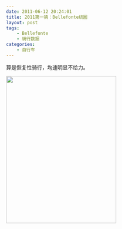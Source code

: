 ```yaml
---
date: 2011-06-12 20:24:01
title: 2011第一骑：Bellefonte绕圈
layout: post
tags:
    - Bellefonte
    - 骑行数据
categories:
    - 自行车
---
```

算是恢复性骑行，均速明显不给力。

<img class="alignnone" title="https://lh5.googleusercontent.com/-PSe8IcDPYRg/TfVWJwhgioI/AAAAAAABbck/MY71hu3hz5M/s400/IMG_0020.jpg" src="https://lh5.googleusercontent.com/-PSe8IcDPYRg/TfVWJwhgioI/AAAAAAABbck/MY71hu3hz5M/s400/IMG_0020.jpg" alt="" width="300" height="400" />
